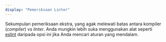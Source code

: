 ```yaml
---
display: "Pemeriksaan Linter"
---
```


Sekumpulan pemeriksaan ekstra, yang agak melewati batas antara kompiler (_compiler_) vs _linter_. Anda mungkin lebih suka menggunakan alat seperti <a href="https://github.com/typescript-eslint/typescript-eslint#typescript-eslint">eslint</a> daripada opsi ini jika Anda mencari aturan yang mendalam.
